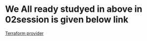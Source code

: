 # We All ready studyed in  above in 02session is given below link
[Terraform provider](https://github.com/sudheermuthyala/terraform-/tree/main/Docs/02-terraform-providers)